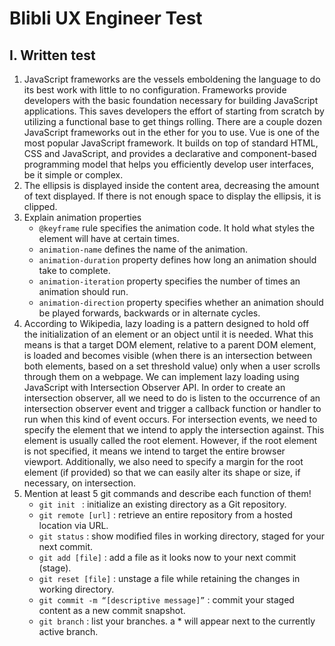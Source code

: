 # Blibli UX Engineer Test

## I. Written test

1. JavaScript frameworks are the vessels emboldening the language to do its best work with little to no configuration. Frameworks provide developers with the basic foundation necessary for building JavaScript applications. This saves developers the effort of starting from scratch by utilizing a functional base to get things rolling. There are a couple dozen JavaScript frameworks out in the ether for you to use. Vue is one of the most popular JavaScript framework. It builds on top of standard HTML, CSS and JavaScript, and provides a declarative and component-based programming model that helps you efficiently develop user interfaces, be it simple or complex.
2. The ellipsis is displayed inside the content area, decreasing the amount of text displayed. If there is not enough space to display the ellipsis, it is clipped.
3. Explain animation properties
    * ```@keyframe``` rule specifies the animation code. It hold what styles the element will have at certain times.
    * ```animation-name``` defines the name of the animation.
    * ```animation-duration``` property defines how long an animation should take to complete.
    * ```animation-iteration``` property specifies the number of times an animation should run.
    * ```animation-direction``` property specifies whether an animation should be played forwards, backwards or in alternate cycles.
4. According to Wikipedia, lazy loading is a pattern designed to hold off the initialization of an element or an object until it is needed. What this means is that a target DOM element, relative to a parent DOM element, is loaded and becomes visible (when there is an intersection between both elements, based on a set threshold value) only when a user scrolls through them on a webpage. We can implement lazy loading using JavaScript with Intersection Observer API. In order to create an intersection observer, all we need to do is listen to the occurrence of an intersection observer event and trigger a callback function or handler to run when this kind of event occurs. For intersection events, we need to specify the element that we intend to apply the intersection against. This element is usually called the root element. However, if the root element is not specified, it means we intend to target the entire browser viewport. Additionally, we also need to specify a margin for the root element (if provided) so that we can easily alter its shape or size, if necessary, on intersection.
5. Mention at least 5 git commands and describe each function of them!
    * ```git init ``` : initialize an existing directory as a Git repository.
    * ```git remote [url]``` : retrieve an entire repository from a hosted location via URL.
    * ```git status``` : show modified files in working directory, staged for your next commit.
    * ```git add [file]``` : add a file as it looks now to your next commit (stage).
    * ```git reset [file]``` : unstage a file while retaining the changes in working directory.
    * ```git commit -m “[descriptive message]”``` : commit your staged content as a new commit snapshot.
    * ```git branch``` : list your branches. a * will appear next to the currently active branch.